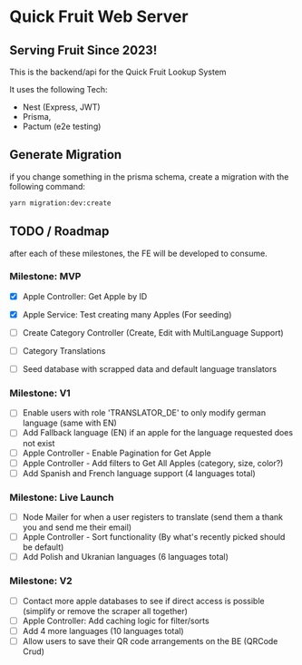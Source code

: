 # Quick Fruit Web Server
## Serving Fruit Since 2023!

This is the backend/api for the Quick Fruit Lookup System

It uses the following Tech:
- Nest (Express, JWT)
- Prisma,
- Pactum (e2e testing)

## Generate Migration

if you change something in the prisma schema, create a migration with the following command:

```bash
yarn migration:dev:create
```


## TODO / Roadmap

after each of these milestones, the FE will be developed to consume.

### Milestone: MVP
- [x] Apple Controller: Get Apple by ID
- [x] Apple Service: Test creating many Apples (For seeding)
- [ ] Create Category Controller (Create, Edit with MultiLanguage Support)
- [ ] Category Translations
- [ ] Seed database with scrapped data and default language translators


### Milestone: V1
- [ ] Enable users with role 'TRANSLATOR_DE' to only modify german language (same with EN)
- [ ] Add Fallback language (EN) if an apple for the language requested does not exist
- [ ] Apple Controller - Enable Pagination for Get Apple
- [ ] Apple Controller - Add filters to Get All Apples (category, size, color?)
- [ ] Add Spanish and French language support (4 languages total)

### Milestone: Live Launch
- [ ] Node Mailer for when a user registers to translate (send them a thank you and send me their email)
- [ ] Apple Controller - Sort functionality (By what's recently picked should be default)
- [ ] Add Polish and Ukranian languages (6 languages total)

### Milestone: V2
- [ ] Contact more apple databases to see if direct access is possible (simplify or remove the scraper all together)
- [ ] Apple Controller: Add caching logic for filter/sorts
- [ ] Add 4 more languages (10 languages total)
- [ ] Allow users to save their QR code arrangements on the BE (QRCode Crud)
